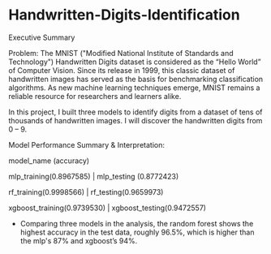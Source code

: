 # Handwritten-Digits-Identification

Executive Summary

Problem:
The MNIST ("Modified National Institute of Standards and Technology") Handwritten Digits dataset is considered as the “Hello World” of Computer Vision. Since its release in 1999, this classic dataset of handwritten images has served as the basis for benchmarking classification algorithms. As new machine learning techniques emerge, MNIST remains a reliable resource for researchers and learners alike.

In this project, I built three models to identify digits from a dataset of tens of thousands of handwritten images. I will discover the handwritten digits from 0 – 9. 

Model Performance Summary & Interpretation:

model_name	        (accuracy)


mlp_training(0.8967585) | mlp_testing (0.8772423)

rf_training(0.9998566) | rf_testing(0.9659973)

xgboost_training(0.9739530) | xgboost_testing(0.9472557)

* Comparing three models in the analysis, the random forest shows the highest accuracy in the test data, roughly 96.5%, which is higher than the mlp's 87% and xgboost’s 94%.



